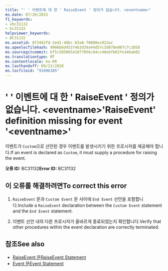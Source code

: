 ```yaml
---
title: "' ' 이벤트에 대 한 ' RaiseEvent ' 정의가 없습니다. <eventname>"
ms.date: 07/20/2015
f1_keywords:
- vbc31132
- bc31132
helpviewer_keywords:
- BC31132
ms.assetid: 8f3442fd-2ed1-4dbc-83a8-f0860ec022ac
ms.openlocfilehash: 9906b6d4537463d39a44d57c3d078e087c7c2050
ms.sourcegitcommit: bf5c5850654187705bc94cc40ebfb62fe346ab02
ms.translationtype: MT
ms.contentlocale: ko-KR
ms.lasthandoff: 09/23/2020
ms.locfileid: "91096385"
---
```

# <a name="raiseevent-definition-missing-for-event-eventname"></a><span data-ttu-id="9feb9-102">' ' 이벤트에 대 한 ' RaiseEvent ' 정의가 없습니다. \<eventname></span><span class="sxs-lookup"><span data-stu-id="9feb9-102">'RaiseEvent' definition missing for event '\<eventname>'</span></span>

<span data-ttu-id="9feb9-103">이벤트가 `Custom`으로 선언된 경우 이벤트를 발생시키기 위한 프로시저를 제공해야 합니다.</span><span class="sxs-lookup"><span data-stu-id="9feb9-103">If an event is declared as `Custom`, it must supply a procedure for raising the event.</span></span>  
  
 <span data-ttu-id="9feb9-104">**오류 ID:** BC31132</span><span class="sxs-lookup"><span data-stu-id="9feb9-104">**Error ID:** BC31132</span></span>  
  
## <a name="to-correct-this-error"></a><span data-ttu-id="9feb9-105">이 오류를 해결하려면</span><span class="sxs-lookup"><span data-stu-id="9feb9-105">To correct this error</span></span>  
  
1. <span data-ttu-id="9feb9-106">`RaiseEvent` 문과 `Custom Event` 문 사이에 `End Event` 선언을 포함합니다.</span><span class="sxs-lookup"><span data-stu-id="9feb9-106">Include a `RaiseEvent` declaration between the `Custom Event` statement and the `End Event` statement.</span></span>  
  
2. <span data-ttu-id="9feb9-107">이벤트 선언 내의 다른 프로시저가 올바르게 종료되었는지 확인합니다.</span><span class="sxs-lookup"><span data-stu-id="9feb9-107">Verify that other procedures within the event declaration are correctly terminated.</span></span>  
  
## <a name="see-also"></a><span data-ttu-id="9feb9-108">참조</span><span class="sxs-lookup"><span data-stu-id="9feb9-108">See also</span></span>

- [<span data-ttu-id="9feb9-109">RaiseEvent 문</span><span class="sxs-lookup"><span data-stu-id="9feb9-109">RaiseEvent Statement</span></span>](../language-reference/statements/raiseevent-statement.md)
- [<span data-ttu-id="9feb9-110">Event 문</span><span class="sxs-lookup"><span data-stu-id="9feb9-110">Event Statement</span></span>](../language-reference/statements/event-statement.md)
